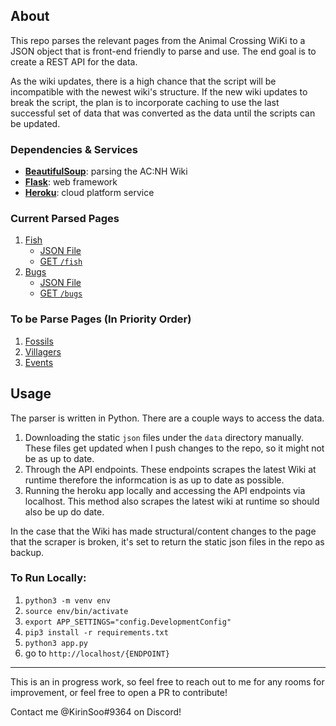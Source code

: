 ## About
This repo parses the relevant pages from the Animal Crossing WiKi to a JSON object that is front-end friendly to parse and use. The end goal is to create a REST API for the data.

As the wiki updates, there is a high chance that the script will be incompatible with the newest wiki's structure. If the new wiki updates to break the script, the plan is to incorporate caching to use the last successful set of data that was converted as the data until the scripts can be updated.


### Dependencies & Services

- **[BeautifulSoup](https://www.crummy.com/software/BeautifulSoup/bs4/doc/)**: parsing the AC:NH Wiki
- **[Flask](https://flask.palletsprojects.com/en/1.1.x/)**: web framework
- **[Heroku](https://devcenter.heroku.com/categories/reference)**: cloud platform service

### Current Parsed Pages
1. [Fish](https://animalcrossing.fandom.com/wiki/Fish_%28New_Horizons%29)
	- [JSON File](data/fish.json) 
	- [GET `/fish`](https://acnh-guide-api-prod.herokuapp.com/fish)
2. [Bugs](https://animalcrossing.fandom.com/wiki/Bugs_(New_Horizons)) 
	- [JSON File](data/bugs.json)
	- [GET `/bugs`](https://acnh-guide-api-prod.herokuapp.com/bugs)

### To be Parse Pages (In Priority Order)
1. [Fossils]([https://animalcrossing.fandom.com/wiki/Fossils_(New_Horizons)](https://animalcrossing.fandom.com/wiki/Fossils_(New_Horizons)))
2. [Villagers]([https://animalcrossing.fandom.com/wiki/Villager_list_(New_Horizons)](https://animalcrossing.fandom.com/wiki/Villager_list_(New_Horizons)))
3. [Events]([https://animalcrossing.fandom.com/wiki/Events_(New_Horizons)](https://animalcrossing.fandom.com/wiki/Events_(New_Horizons)))

## Usage
The parser is written in Python. There are a couple ways to access the data.

1. Downloading the static `json` files under the `data` directory manually. These files get updated when I push changes to the repo, so it might not be as up to date.
2. Through the API endpoints. These endpoints scrapes the latest Wiki at runtime therefore the informcation is as up to date as possible.
3. Running the heroku app locally and accessing the API endpoints via localhost. This method also scrapes the latest wiki at runtime so should also be up do date.

In the case that the Wiki has made structural/content changes to the page that the scraper is broken, it's set to return the static json files in the repo as backup. 

### To Run Locally:
1. `python3 -m venv env`
2. `source env/bin/activate`
3. `export APP_SETTINGS="config.DevelopmentConfig"`
4. `pip3 install -r requirements.txt`
5. `python3 app.py`
6. go to `http://localhost/{ENDPOINT}`

---
This is an in progress work, so feel free to reach out to me for any rooms for improvement, or feel free to open a PR to contribute!

Contact me @KirinSoo#9364 on Discord!